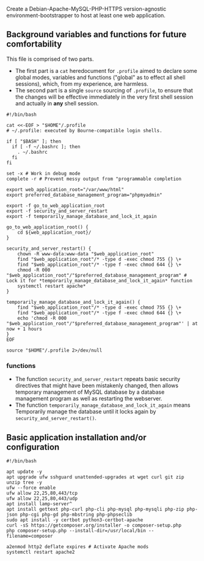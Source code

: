 Create a Debian-Apache-MySQL-PHP-HTTPS version-agnostic environment-bootstrapper to host at least one web application.

## Background variables and functions for future comfortability

This file is comprised of two parts.

* The first part is a `cat` heredocument for `.profile` aimed to declare some global modes, variables and functions ("global" as to effect all shell sessions), which, from my experience, are harmless.
* The second part is a single `source` sourcing of `.profile`, to ensure that the changes will be effective immediately in the very first shell session and actually in **any** shell session.

```shell
#!/bin/bash

cat <<-EOF > "$HOME"/.profile
# ~/.profile: executed by Bourne-compatible login shells.

if [ "$BASH" ]; then
  if [ -f ~/.bashrc ]; then
    . ~/.bashrc
  fi
fi

set -x # Work in debug mode
complete -r # Prevent messy output from "programmable completion

export web_application_root="/var/www/html"
export preferred_database_management_program="phpmyadmin"

export -f go_to_web_application_root
export -f security_and_server_restart
export -f temporarily_manage_database_and_lock_it_again

go_to_web_application_root() {
	cd ${web_application_root}/
}

security_and_server_restart() {
	chown -R www-data:www-data "$web_application_root"
	find "$web_application_root"/* -type d -exec chmod 755 {} \+
	find "$web_application_root"/* -type f -exec chmod 644 {} \+
	chmod -R 000 "$web_application_root"/"$preferred_database_management_program" # Lock it for *temporarily_manage_database_and_lock_it_again* function
 	systemctl restart apache*
}

temporarily_manage_database_and_lock_it_again() {
	find "$web_application_root"/* -type d -exec chmod 755 {} \+
	find "$web_application_root"/* -type f -exec chmod 644 {} \+
	echo 'chmod -R 000 "$web_application_root"/"$preferred_database_management_program"' | at now + 1 hours
}
EOF

source "$HOME"/.profile 2>/dev/null
```

### functions

* The function `security_and_server_restart` repeats basic security directives that might have been mistakenly changed, then allows temporary management of MySQL database by a database management program as well as restarting the webserver.
* The function `temporarily_manage_database_and_lock_it_again` means Temporarily manage the database until it locks again by `security_and_server_restart()`.

## Basic application installation and/or configuration

```shell
#!/bin/bash

apt update -y
apt upgrade ufw sshguard unattended-upgrades at wget curl git zip unzip tree -y
ufw --force enable
ufw allow 22,25,80,443/tcp
ufw allow 22,25,80,443/udp
apt install lamp-server^
apt install gettext php-curl php-cli php-mysql php-mysqli php-zip php-json php-cgi php-gd php-mbstring php-phpseclib
sudo apt install -y certbot python3-certbot-apache
curl -sS https://getcomposer.org/installer -o composer-setup.php
php composer-setup.php --install-dir=/usr/local/bin --filename=composer

a2enmod http2 deflate expires # Activate Apache mods
systemctl restart apache2
```

